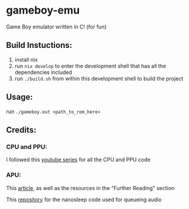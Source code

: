 # gameboy-emu
Game Boy emulator written in C! (for fun)

## Build Instuctions:
1. install nix
2. run `nix develop` to enter the development shell that has all the dependencies included
3. run `./build.sh` from within this development shell to build the project

## Usage:
run `./gameboy.out <path_to_rom_here>`

## Credits:
### CPU and PPU:
I followed this [youtube series](https://www.youtube.com/playlist?list=PLVxiWMqQvhg_yk4qy2cSC3457wZJga_e5) for all the CPU and PPU code

### APU:
This [article](https://nightshade256.github.io/2021/03/27/gb-sound-emulation.html), as well as the resources in the "Further Reading" section

This [repository](https://github.com/mmitch/gbsplay/blob/master/plugout_sdl.c) for the nanosleep code used for queueing audio
